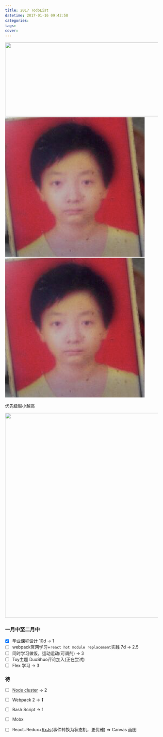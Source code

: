 ```yaml
---
title: 2017 TodoList
datetime: 2017-01-16 09:42:58
categories:
tags:
cover:
---
```


<img width="591" height="243" src="https://ws1.sinaimg.cn/large/eadabb0aly1fg4ore7uj7j20gf06rt95.jpg"/>

<img src="../../img.png" />

<img src="../../img.png" />

优先级越小越高

<img src="https://ooo.0o0.ooo/2017/04/01/58df9961dd9b2.jpg" width="645" height="674"/>

### 一月中至二月中

- [x] 毕业课程设计 10d -> 1
- [ ] webpack官网学习+`react hot module replacement`实践 7d -> 2.5
- [ ] 同时学习做饭，运动运动(可调剂) -> 3
- [ ] Toy主题 DuoShuo评论加入(正在尝试)
- [ ] Flex 学习 -> 3

### 待

- [ ] [Node cluster](https://segmentfault.com/a/1190000004621734)  -> 2
- [ ] Webpack 2  -> ***1***
- [ ] Bash Script  -> 1
- [ ] Mobx
- [ ] React+Redux+[RxJs](https://fe.ele.me/let-us-learn-rxjs/)(事件转换为状态机，更优雅) => Canvas 画图

